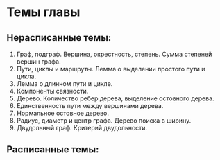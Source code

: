 # Темы главы

## Нерасписанные темы:
1. Граф, подграф. Вершина, окрестность, степень. Сумма степеней вершин графа.
2. Пути, циклы и маршруты. Лемма о выделении простого пути и цикла.
3. Лемма о длинном пути и цикле.
4. Компоненты связности.
5. Дерево. Количество ребер дерева, выделение остовного дерева.
6. Единственность пути между вершинами дерева.
7. Нормальное остовное дерево.
8. Радиус, диаметр и центр графа. Дерево поиска в ширину.
9. Двудольный граф. Критерий двудольности.

## Расписанные темы:
